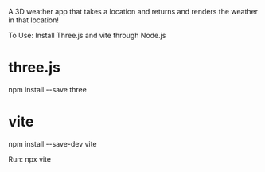 A 3D weather app that takes a location and returns and renders the weather in that location!

To Use:
Install Three.js and vite through Node.js

# three.js
npm install --save three

# vite
npm install --save-dev vite

Run: 
npx vite 